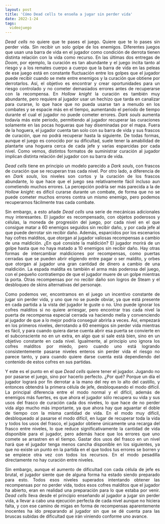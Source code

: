```yaml
---
layout: post
title: 'Cómo Dead cells te enseña a jugar sin perder vida'
date: 2022-1-24
tags:
  videojuego
---
```

<p style='text-align: justify;'><i>Dead cells</i> no quiere que te pases el juego. Quiere que te lo pases sin perder vida. Sin recibir un solo golpe de los enemigos. Diferentes juegos que usan una barra de vida en el jugador como condición de derrota tienen distinta relación con la vida como recurso. En las últimas dos entregas de <i>Doom</i>, por ejemplo, la curación es tan abundante y el juego incita tanto al riesgo y a los remates cuerpo a cuerpo que la barra de vida en las peleas de ese juego está en constante fluctuación entre los golpes que el jugador puede recibir cuando se mete entre enemigos y la curación que obtiene por derrotarlos. Así, el objetivo es encontrar y crear oportunidades para un riesgo controlado y no cometer demasiados errores antes de recuperarse con la recompensa. En <i>Hollow knight</i> la curación es también muy abundante, pero requiere al jugador usar un hechizo que tarda en canalizar para curarse, lo que hace que no pueda usarse tan a menudo en los combates y se espacie más en el tiempo, aumentando el periodo de tiempo durante el cual el jugador no puede cometer errores. <i>Dark souls</i> aumenta todavía más este periodo, permitiendo al jugador recuperar las curaciones solamente en las pocas hogueras que hay diseminadas por el mapa. Fuera de la hoguera, el jugador cuenta tan solo con su barra de vida y sus frascos de curación, que no podrá recuperar hasta la siguiente. De todas formas, aunque el juego es conocido por su dificultad, suele tener la amabilidad de plantarte una hoguera cerca de cada jefe y varias esparcidas por cada nivel. Como vemos, distintos formatos de suministrar curación al jugador implican distinta relación del jugador con su barra de vida.</p>

<p style='text-align: justify;'><i>Dead cells</i> tiene en principio un modelo parecido a <i>Dark souls</i>, con frascos de curación que se recuperan tras cada nivel. Por otro lado, a diferencia de en <i>Dark souls</i>, los niveles son cortos y la curación de los frascos abundante, lo que hace que el juego sea relativamente fácil incluso aun cometiendo muchos errores. La percepción podría ser más parecida a la de <i>Hollow knight</i>: es difícil curarse durante un combate, de forma que no se puede cometer muchos errores contra un mismo enemigo, pero podemos recuperarnos fácilmente tras cada combate.</p>

<p style='text-align: justify;'>Sin embargo, a esto añade <i>Dead cells</i> una serie de mecánicas adicionales muy interesantes. El jugador es recompensado, con objetos poderosos y células, la moneda de progresión del juego, por cada nivel en el que consigue matar a 60 enemigos seguidos sin recibir daño, y por cada jefe al que puede derrotar sin recibir daño. Además, esparcidos por los escenarios hay cofres malditos, que otorgan al jugador valiosas recompensas a cambio de una maldición. ¿En qué consiste la maldición? El jugador morirá de un golpe hasta que no haya matado a 10 enemigos sin recibir daño. Hay otras formas de intercambiar maldiciones por recompensas, como puertas cerradas que se pueden abrir eligiendo entre pagar o ser maldito, y orbes que otorgan al jugador una gran cantidad de dinero a cambio de una maldición. La espada maldita es también el arma más poderosa del juego, con el pequeño contratiempo de que el jugador muere de un golpe mientras la porta. Otras recompensas por no recibir daño son logros de Steam y el desbloqueo de skins alternativas del personaje.</p>

<p style='text-align: justify;'>Como podemos ver, encontramos en el juego un incentivo constante de jugar sin perder vida, y uno que no se puede obviar, ya que está presente en cada partida a la vista del jugador le guste o no. Uno puede ignorar los cofres malditos si no quiere arriesgar, pero encontrar tras cada nivel la puerta de recompensa especial cerrada va haciendo mella y convenciendo al jugador de que a lo mejor podría conseguir abrirla a veces. Así, empezará en los primeros niveles, derrotando a 60 enemigos sin perder vida mientras es fácil, y para cuando quiera darse cuenta abrir esa puerta se convierte en el subconsciente no en un extra, en algo que si sale está bien, sino en un objetivo constante en cada nivel. Igualmente, al principio uno ignora los cofres malditos por miedo, pero cuando uno está logrando consistentemente pasarse niveles enteros sin perder vida el riesgo no parece tanto, y para cuando quiere darse cuenta está dependiendo del contenido de estos cofres en sus partidas.</p>

<p style='text-align: justify;'>Y este es el punto en el que <i>Dead cells</i> quiere tener el jugador. Jugando no por pasarse el juego, sino por hacerlo perfecto. ¿Por qué? Porque un día el jugador logrará por fin derrotar a la mano del rey en lo alto del castillo, y entonces obtendrá la primera célula de jefe, desbloqueando el modo difícil. La principal diferencia entre el modo normal y el difícil, además de enemigos más fuertes, es que ahora el jugador sólo recupera su vida y sus usos del frasco de curación cada dos niveles, lo que hace de no perder vida algo mucho más importante, ya que ahora hay que aguantar el doble de tiempo con la misma cantidad de vida. En el modo muy difícil, desbloqueado al pasarse el modo difícil, en lugar de recuperar toda la vida y todos los usos del frasco, el jugador obtiene únicamente una recarga del frasco entre niveles, lo que reduce significativamente la cantidad de vida disponible para el jugador, pero además hace que los errores que uno comete se arrastren en el tiempo. Gastar dos usos del frasco en un nivel hará que el jugador tenga menos cancha disponible en los siguientes, ya que no existe un punto en la partida en el que todos tus errores se borren y se empiece otra vez con todos los recursos. En el modo pesadilla directamente no hay curación entre niveles.</p>

<p style='text-align: justify;'>Sin embargo, aunque el aumento de dificultad con cada célula de jefe es brutal, el jugador siente que de alguna forma ha estado siendo preparado para esto. Todos esos niveles superados intentando obtener las recompensas por no perder vida, todos esos cofres malditos que el jugador ha abierto, eran en realidad una preparación para lo que estaba por venir. <i>Dead cells</i> lleva desde el principio enseñando al jugador a jugar sin perder vida, a llevar a cabo una ejecución perfecta de cada nivel aunque no hiciera falta, y con ese camino de migas en forma de recompensas aparentemente inocentes ha ido preparando al jugador sin que se dé cuenta para las bruscas subidas de dificultad que irán viniendo conforme uno avance.</p>
